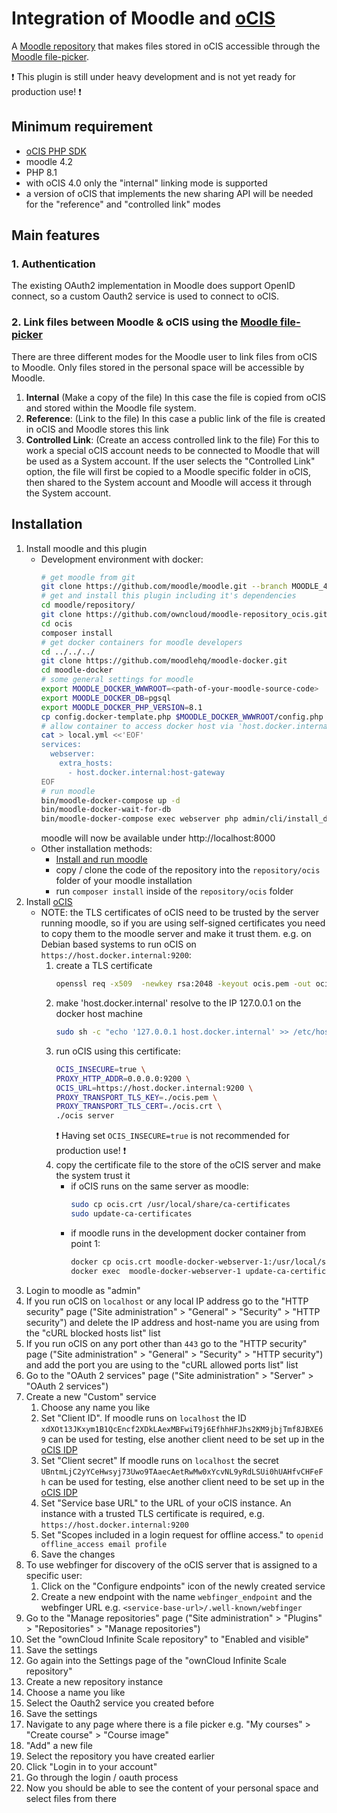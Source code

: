 # Integration of Moodle and [oCIS](https://doc.owncloud.com/ocis/next/)

A [Moodle repository](https://docs.moodle.org/402/en/Repositories) that makes files stored in oCIS accessible through the [Moodle file-picker](https://docs.moodle.org/402/en/File_picker).

:exclamation: This plugin is still under heavy development and is not yet ready for production use! :exclamation:

## Minimum requirement
- [oCIS PHP SDK](https://github.com/owncloud/ocis-php-sdk/)
- moodle 4.2
- PHP 8.1
- with oCIS 4.0 only the "internal" linking mode is supported
- a version of oCIS that implements the new sharing API will be needed for the "reference" and "controlled link" modes

## Main features

### 1. Authentication
The existing OAuth2 implementation in Moodle does support OpenID connect, so a custom Oauth2 service is used to connect to oCIS.

### 2. Link files between Moodle & oCIS using the [Moodle file-picker](https://docs.moodle.org/402/en/File_picker)

There are three different modes for the Moodle user to link files from oCIS to Moodle. Only files stored in the personal space will be accessible by Moodle.

1. **Internal** (Make a copy of the file)
   In this case the file is copied from oCIS and stored within the Moodle file system.
2. **Reference**: (Link to the file)
   In this case a public link of the file is created in oCIS and Moodle stores this link
3. **Controlled Link**: (Create an access controlled link to the file)
   For this to work a special oCIS account needs to be connected to Moodle that will be used as a System account. If the user selects the "Controlled Link" option, the file will first be copied to a Moodle specific folder in oCIS, then shared to the System account and Moodle will access it through the System account.

## Installation
1. Install moodle and this plugin
    - Development environment with docker:
      ```bash
      # get moodle from git
      git clone https://github.com/moodle/moodle.git --branch MOODLE_402_STABLE --single-branch --depth=1
      # get and install this plugin including it's dependencies
      cd moodle/repository/
      git clone https://github.com/owncloud/moodle-repository_ocis.git ocis
      cd ocis
      composer install
      # get docker containers for moodle developers
      cd ../../../
      git clone https://github.com/moodlehq/moodle-docker.git
      cd moodle-docker
      # some general settings for moodle
      export MOODLE_DOCKER_WWWROOT=<path-of-your-moodle-source-code>
      export MOODLE_DOCKER_DB=pgsql
      export MOODLE_DOCKER_PHP_VERSION=8.1
      cp config.docker-template.php $MOODLE_DOCKER_WWWROOT/config.php
      # allow container to access docker host via 'host.docker.internal'
      cat > local.yml <<'EOF'
      services:
        webserver:
          extra_hosts:
            - host.docker.internal:host-gateway
      EOF
      # run moodle
      bin/moodle-docker-compose up -d
      bin/moodle-docker-wait-for-db
      bin/moodle-docker-compose exec webserver php admin/cli/install_database.php --agree-license --fullname="Docker moodle" --shortname="docker_moodle" --summary="Docker moodle site" --adminpass="admin" --adminemail="admin@example.com"
      ```
      moodle will now be available under http://localhost:8000 
    - Other installation methods:
        - [Install and run moodle](https://docs.moodle.org/402/en/Installing_Moodle)
        - copy / clone the code of the repository into the `repository/ocis` folder of your moodle installation
        - run `composer install` inside of the `repository/ocis` folder
2. Install [oCIS](https://doc.owncloud.com/ocis/next/quickguide/quickguide.html)
   - NOTE: the TLS certificates of oCIS need to be trusted by the server running moodle, so if you are using self-signed certificates you need to copy them to the moodle server and make it trust them. e.g. on Debian based systems to run oCIS on `https://host.docker.internal:9200`:
     1. create a TLS certificate
        ```bash
        openssl req -x509  -newkey rsa:2048 -keyout ocis.pem -out ocis.crt -nodes -days 365 -subj '/CN=host.docker.internal'
        ```
     2. make 'host.docker.internal' resolve to the IP 127.0.0.1 on the docker host machine
        ```bash
        sudo sh -c "echo '127.0.0.1 host.docker.internal' >> /etc/hosts"
        ```
     3. run oCIS using this certificate: 
        ```bash
        OCIS_INSECURE=true \
        PROXY_HTTP_ADDR=0.0.0.0:9200 \
        OCIS_URL=https://host.docker.internal:9200 \
        PROXY_TRANSPORT_TLS_KEY=./ocis.pem \
        PROXY_TRANSPORT_TLS_CERT=./ocis.crt \
        ./ocis server
        ```
        :exclamation: Having set `OCIS_INSECURE=true` is not recommended for production use! :exclamation:
     4. copy the certificate file to the store of the oCIS server and make the system trust it
        - if oCIS runs on the same server as moodle:
          ```bash
          sudo cp ocis.crt /usr/local/share/ca-certificates
          sudo update-ca-certificates
          ```
        - if moodle runs in the development docker container from point 1:
          ```bash
          docker cp ocis.crt moodle-docker-webserver-1:/usr/local/share/ca-certificates/
          docker exec  moodle-docker-webserver-1 update-ca-certificates
          ```
3. Login to moodle as "admin"
4. If you run oCIS on `localhost` or any local IP address go to the "HTTP security" page ("Site administration" > "General" > "Security" > "HTTP security") and delete the IP address and host-name you are using from the "cURL blocked hosts list" list
5. If you run oCIS on any port other than `443` go to the "HTTP security" page ("Site administration" > "General" > "Security" > "HTTP security") and add the port you are using to the "cURL allowed ports list" list
6. Go to the "OAuth 2 services" page ("Site administration" > "Server" > "OAuth 2 services")
7. Create a new "Custom" service
   1. Choose any name you like
   2. Set "Client ID".
      If moodle runs on `localhost` the ID `xdXOt13JKxym1B1QcEncf2XDkLAexMBFwiT9j6EfhhHFJhs2KM9jbjTmf8JBXE69` can be used for testing, else another client need to be set up in the [oCIS IDP](https://owncloud.dev/services/idp/configuration/)
   3. Set "Client secret"
      If moodle runs on `localhost` the secret `UBntmLjC2yYCeHwsyj73Uwo9TAaecAetRwMw0xYcvNL9yRdLSUi0hUAHfvCHFeFh` can be used for testing, else another client need to be set up in the [oCIS IDP](https://owncloud.dev/services/idp/configuration/)
   4. Set "Service base URL" to the URL of your oCIS instance. An instance with a trusted TLS certificate is required, e.g. `https://host.docker.internal:9200`
   5. Set "Scopes included in a login request for offline access." to `openid offline_access email profile`
   6. Save the changes
8. To use webfinger for discovery of the oCIS server that is assigned to a specific user:
    1. Click on the "Configure endpoints" icon of the newly created service
    2. Create a new endpoint with the name `webfinger_endpoint` and the webfinger URL e.g. `<service-base-url>/.well-known/webfinger`
9. Go to the "Manage repositories" page ("Site administration" > "Plugins" > "Repositories" > "Manage repositories")
10. Set the "ownCloud Infinite Scale repository" to "Enabled and visible"
11. Save the settings
12. Go again into the Settings page of the "ownCloud Infinite Scale repository"
13. Create a new repository instance
14. Choose a name you like
15. Select the Oauth2 service you created before
16. Save the settings
17. Navigate to any page where there is a file picker e.g. "My courses" > "Create course" > "Course image"
18. "Add" a new file
19. Select the repository you have created earlier
20. Click "Login in to your account"
21. Go through the login / oauth process
22. Now you should be able to see the content of your personal space and select files from there

